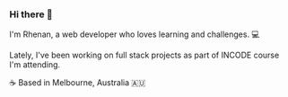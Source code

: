 ### Hi there 👋

I'm Rhenan, a web developer who loves learning and challenges.  💻

Lately, I've been working on full stack projects as part of INCODE course I'm attending.

☕  Based in Melbourne, Australia 🇦🇺

<!--
**rfolco/rfolco** is a ✨ _special_ ✨ repository because its `README.md` (this file) appears on your GitHub profile.

Here are some ideas to get you started:

- 🔭 I’m currently working on ...
- 🌱 I’m currently learning ...
- 👯 I’m looking to collaborate on ...
- 🤔 I’m looking for help with ...
- 💬 Ask me about ...
- 📫 How to reach me: ...
- 😄 Pronouns: ...
- ⚡ Fun fact: ...
-->
